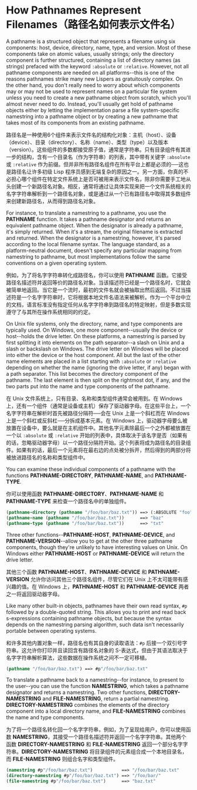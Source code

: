 # How Pathnames Represent Filenames（路径名如何表示文件名）

A pathname is a structured object that represents a filename using six
components: host, device, directory, name, type, and version. Most of
these components take on atomic values, usually strings; only the
directory component is further structured, containing a list of
directory names (as strings) prefaced with the keyword `:absolute` or
`:relative`. However, not all pathname components are needed on all
platforms--this is one of the reasons pathnames strike many new
Lispers as gratuitously complex. On the other hand, you don't really
need to worry about which components may or may not be used to
represent names on a particular file system unless you need to create
a new pathname object from scratch, which you'll almost never need to
do. Instead, you'll usually get hold of pathname objects either by
letting the implementation parse a file system-specific namestring
into a pathname object or by creating a new pathname that takes most
of its components from an existing pathname.

路径名是一种使用6个组件来表示文件名的结构化对象：主机（host）、设备（device）、目录（directory）、名称（name）、类型（type）以及版本（version）。这些组件的多数都接受原子值，通常是字符串。只有目录组件有其进一步的结构，含有一个目录名（作为字符串）的列表，其中带有关键字
`:absolute` 或 `:relative`
作为前缀。但并非所有路径名组件在所有平台上都是必须的──这也是路径名让许多初级
Lisp
程序员感到无端复杂的原因之一。另一方面，你真的不必担心哪个组件在特定文件系统上是否可被用来表示文件名，除非你需要手工地从头创建一个新路径名对象。相反，通常将通过让具体实现来把一个文件系统相关的名字字符串解析到一个路径名对象，或是通过从一个已有路径名中取得其多数组件来创建新路径名，从而得到路径名对象。

For instance, to translate a namestring to a pathname, you use the
**PATHNAME** function. It takes a pathname designator and returns an
equivalent pathname object. When the designator is already a pathname,
it's simply returned. When it's a stream, the original filename is
extracted and returned. When the designator is a namestring, however,
it's parsed according to the local filename syntax. The language
standard, as a platform-neutral document, doesn't specify any
particular mapping from namestring to pathname, but most
implementations follow the same conventions on a given operating
system.

例如，为了将名字字符串转化成路径名，你可以使用
**PATHNAME**
函数。它接受路径名描述符并返回等价的路径名对象。当该描述符已经是一个路径名时，它就会被简单地返回。当它是一个流时，最初的文件名就会被抽取出然后返回。不过当描述符是一个名字字符串时，它将根据本地文件名语法来被解析。作为一个平台中立的文档，语言标准没有指定任何从名字字符串到路径名的特定映射，但是多数实现遵守了与其所在操作系统相同的约定。

On Unix file systems, only the directory, name, and type components
are typically used. On Windows, one more component--usually the device
or host--holds the drive letter. On these platforms, a namestring is
parsed by first splitting it into elements on the path separator--a
slash on Unix and a slash or backslash on Windows. The drive letter on
Windows will be placed into either the device or the host
component. All but the last of the other name elements are placed in a
list starting with `:absolute` or `:relative` depending on whether the
name (ignoring the drive letter, if any) began with a path
separator. This list becomes the directory component of the
pathname. The last element is then split on the rightmost dot, if any,
and the two parts put into the name and type components of the
pathname.

在 Unix 文件系统上，只有目录、名称和类型组件通常会被用到。在 Windows
上，还有一个组件（通常是设备或主机）保存了驱动器字母。在这些平台上，一个名字字符串在解析时首先被路径分隔符──会在
Unix 上是一个斜杠而在 Windows
上是一个斜杠或反斜杠──分拆成基本元素。在 Windows
上，驱动器字母要么被放置在设备中，要么就是在主机组件中。其他名字元素除最后一个之外都被放置在一个以
`:absolute` 或 `:relative`
开始的列表中，具体取决于该名字是否（如果有的话，忽略驱动器字母）以一个路径分隔符开始。这个列表将成为路径名的目录组件。如果有的话，最后一个元素将在最右边的点处被分拆开，然后得到的两部分将被放进路径名的名称和类型组件中。

You can examine these individual components of a pathname with the
functions **PATHNAME-DIRECTORY**, **PATHNAME-NAME**, and **PATHNAME-TYPE**.

你可以使用函数 **PATHNAME-DIRECTORY**、**PATHNAME-NAME**
和 **PATHNAME-TYPE** 来检查一个路径名中的单独组件。

```lisp
(pathname-directory (pathname "/foo/bar/baz.txt")) ==> (:ABSOLUTE "foo" "bar")
(pathname-name (pathname "/foo/bar/baz.txt"))      ==> "baz"
(pathname-type (pathname "/foo/bar/baz.txt"))      ==> "txt"
```

Three other functions--**PATHNAME-HOST**, **PATHNAME-DEVICE**, and
**PATHNAME-VERSION**--allow you to get at the other three pathname
components, though they're unlikely to have interesting values on
Unix. On Windows either **PATHNAME-HOST** or **PATHNAME-DEVICE** will return
the drive letter.

其他三个函数 **PATHNAME-HOST**、**PATHNAME-DEVICE** 和
**PATHNAME-VERSION**
允许你访问其他三个路径名组件，尽管它们在 Unix 上不太可能带有感兴趣的值。在
Windows 上，**PATHNAME-HOST** 和 **PATHNAME-DEVICE**
两者之一将返回驱动器字母。

Like many other built-in objects, pathnames have their own read
syntax, `#p` followed by a double-quoted string. This allows you to
print and read back s-expressions containing pathname objects, but
because the syntax depends on the namestring parsing algorithm, such
data isn't necessarily portable between operating systems.

和许多其他内置对象一样，路径名也有其自身的读取语法：`#p`
后接一个双引号字符串。这允许你打印并且读回含有路径名对象的
S-表达式，但由于其语法取决于名字字符串解析算法，这些数据在操作系统之间不一定可移植。

```lisp
(pathname "/foo/bar/baz.txt") ==> #p"/foo/bar/baz.txt"
```

To translate a pathname back to a namestring--for instance, to present
to the user--you can use the function **NAMESTRING**, which takes a
pathname designator and returns a namestring. Two other functions,
**DIRECTORY-NAMESTRING** and **FILE-NAMESTRING**, return a partial
namestring. **DIRECTORY-NAMESTRING** combines the elements of the
directory component into a local directory name, and **FILE-NAMESTRING**
combines the name and type components.

为了将一个路径名转化回一个名字字符串，例如，为了呈现给用户，你可以使用函数
**NAMESTRING**，其接受一个路径名描述符并返回一个名字字符串。其他两个函数
**DIRECTORY-NAMESTRING** 和 **FILE-NAMESTRING**
返回一个部分名字字符串。**DIRECTORY-NAMESTRING**
将目录组件的元素组合成一个本地目录名，而 **FILE-NAMESTRING**
则组合名字和类型组件。

```lisp
(namestring #p"/foo/bar/baz.txt")           ==> "/foo/bar/baz.txt"
(directory-namestring #p"/foo/bar/baz.txt") ==> "/foo/bar/"
(file-namestring #p"/foo/bar/baz.txt")      ==> "baz.txt"
```

